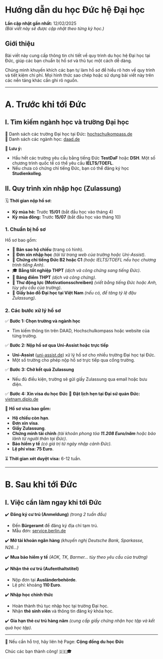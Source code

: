 # Hướng dẫn du học Đức hệ Đại học

**Lần cập nhật gần nhất:** 12/02/2025  
_(Bài viết này sẽ được cập nhật theo từng kỳ học.)_

## **Giới thiệu**

Bài viết này cung cấp thông tin chi tiết về quy trình du học hệ Đại học tại Đức, giúp các bạn chuẩn bị hồ sơ và thủ tục một cách dễ dàng.

Chúng mình khuyến khích các bạn tự làm hồ sơ để hiểu rõ hơn về quy trình và tiết kiệm chi phí. Mọi hình thức sao chép hoặc sử dụng bài viết này trên các nền tảng khác cần ghi rõ nguồn.

---

# **A. Trước khi tới Đức**

## **I. Tìm kiếm ngành học và trường Đại học**

🔗 Danh sách các trường Đại học tại Đức: [hochschulkompass.de](https://www.hochschulkompass.de/)  
🔗 Danh sách các ngành học: [daad.de](https://www.daad.de/)

📌 **Lưu ý:**

- Hầu hết các trường yêu cầu bằng tiếng Đức **TestDaF** hoặc **DSH**. Một số chương trình quốc tế có thể yêu cầu **IELTS/TOEFL**.
- Nếu chưa có chứng chỉ tiếng Đức, bạn có thể đăng ký học **Studienkolleg**.

## **II. Quy trình xin nhập học (Zulassung)**

🗓 **Thời gian nộp hồ sơ:**

- **Kỳ mùa hè:** Trước **15/01** (bắt đầu học vào tháng 4)
- **Kỳ mùa đông:** Trước **15/07** (bắt đầu học vào tháng 10)

### **1. Chuẩn bị hồ sơ**

Hồ sơ bao gồm:

- 📄 **Bản sao hộ chiếu** (trang có hình).
- 📝 **Đơn xin nhập học** _(tải từ trang web của trường hoặc Uni-Assist)_.
- 📜 **Chứng chỉ tiếng Đức B2 hoặc C1** _(hoặc IELTS/TOEFL nếu học chương trình tiếng Anh)_.
- 🎓 **Bằng tốt nghiệp THPT** _(dịch và công chứng sang tiếng Đức)_.
- 📃 **Bảng điểm THPT** _(dịch và công chứng)_.
- 📩 **Thư động lực (Motivationsschreiben)** _(viết bằng tiếng Đức hoặc Anh, tùy yêu cầu của trường)_.
- 🏫 **Giấy báo đỗ Đại học tại Việt Nam** _(nếu có, để tăng tỷ lệ đậu Zulassung)_.

### **2. Các bước xử lý hồ sơ**

✅ **Bước 1: Chọn trường và ngành học**

- Tìm kiếm thông tin trên DAAD, Hochschulkompass hoặc website của từng trường.

✅ **Bước 2: Nộp hồ sơ qua Uni-Assist hoặc trực tiếp**

- **Uni-Assist** ([uni-assist.de](https://www.uni-assist.de/)) xử lý hồ sơ cho nhiều trường Đại học tại Đức.
- Một số trường cho phép nộp hồ sơ trực tiếp qua cổng trường.

✅ **Bước 3: Chờ kết quả Zulassung**

- Nếu đủ điều kiện, trường sẽ gửi giấy Zulassung qua email hoặc bưu điện.

✅ **Bước 4: Xin visa du học Đức** 📅 **Đặt lịch hẹn tại Đại sứ quán Đức:** [vietnam.diplo.de](https://vietnam.diplo.de/)

📜 **Hồ sơ visa bao gồm:**

- **Hộ chiếu còn hạn**.
- **Đơn xin visa**.
- **Giấy Zulassung**.
- **Chứng minh tài chính** _(tài khoản phong tỏa **11.208 Euro/năm** hoặc bảo lãnh từ người thân tại Đức)_.
- **Bảo hiểm y tế** _(có giá trị từ ngày nhập cảnh Đức)._
- **Lệ phí visa: 75 Euro**.

⏳ **Thời gian xét duyệt visa:** 6-12 tuần.

---

# **B. Sau khi tới Đức**

## **I. Việc cần làm ngay khi tới Đức**

✔️ **Đăng ký cư trú (Anmeldung)** _(trong 2 tuần đầu)_

- Đến **Bürgeramt** để đăng ký địa chỉ tạm trú.
- Mẫu đơn: [service.berlin.de](https://service.berlin.de/)

✔️ **Mở tài khoản ngân hàng** _(khuyến nghị Deutsche Bank, Sparkasse, N26...)_

✔️ **Mua bảo hiểm y tế** _(AOK, TK, Barmer... tùy theo yêu cầu của trường)_

✔️ **Nhận thẻ cư trú (Aufenthaltstitel)**

- Nộp đơn tại **Ausländerbehörde**.
- Lệ phí: khoảng **110 Euro**.

✔️ **Nhập học chính thức**

- Hoàn thành thủ tục nhập học tại trường Đại học.
- Nhận **thẻ sinh viên** và thông tin đăng ký khóa học.

✔️ **Gia hạn thẻ cư trú hàng năm** _(cung cấp giấy chứng nhận học tập và kết quả học tập)._

---

💬 Nếu cần hỗ trợ, hãy liên hệ Page: **Cộng đồng du học Đức**

Chúc các bạn thành công! 🇩🇪🎓
